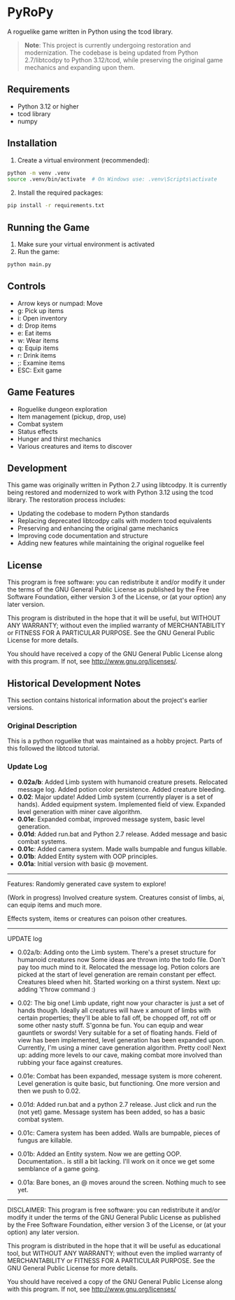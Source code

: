 # PyRoPy

A roguelike game written in Python using the tcod library.

> **Note**: This project is currently undergoing restoration and modernization. The codebase is being updated from Python 2.7/libtcodpy to Python 3.12/tcod, while preserving the original game mechanics and expanding upon them.

## Requirements

- Python 3.12 or higher
- tcod library
- numpy

## Installation

1. Create a virtual environment (recommended):
```bash
python -m venv .venv
source .venv/bin/activate  # On Windows use: .venv\Scripts\activate
```

2. Install the required packages:
```bash
pip install -r requirements.txt
```

## Running the Game

1. Make sure your virtual environment is activated
2. Run the game:
```bash
python main.py
```

## Controls

- Arrow keys or numpad: Move
- g: Pick up items
- i: Open inventory
- d: Drop items
- e: Eat items
- w: Wear items
- q: Equip items
- r: Drink items
- ;: Examine items
- ESC: Exit game

## Game Features

- Roguelike dungeon exploration
- Item management (pickup, drop, use)
- Combat system
- Status effects
- Hunger and thirst mechanics
- Various creatures and items to discover

## Development

This game was originally written in Python 2.7 using libtcodpy. It is currently being restored and modernized to work with Python 3.12 using the tcod library. The restoration process includes:

- Updating the codebase to modern Python standards
- Replacing deprecated libtcodpy calls with modern tcod equivalents
- Preserving and enhancing the original game mechanics
- Improving code documentation and structure
- Adding new features while maintaining the original roguelike feel

## License

This program is free software: you can redistribute it and/or modify
it under the terms of the GNU General Public License as published by
the Free Software Foundation, either version 3 of the License, or
(at your option) any later version.

This program is distributed in the hope that it will be useful,
but WITHOUT ANY WARRANTY; without even the implied warranty of
MERCHANTABILITY or FITNESS FOR A PARTICULAR PURPOSE. See the
GNU General Public License for more details.

You should have received a copy of the GNU General Public License
along with this program. If not, see <http://www.gnu.org/licenses/>.

## Historical Development Notes

This section contains historical information about the project's earlier versions.

### Original Description
This is a python roguelike that was maintained as a hobby project.
Parts of this followed the libtcod tutorial.

### Update Log
- **0.02a/b**: Added Limb system with humanoid creature presets. Relocated message log. Added potion color persistence. Added creature bleeding.
- **0.02**: Major update! Added Limb system (currently player is a set of hands). Added equipment system. Implemented field of view. Expanded level generation with miner cave algorithm.
- **0.01e**: Expanded combat, improved message system, basic level generation.
- **0.01d**: Added run.bat and Python 2.7 release. Added message and basic combat systems.
- **0.01c**: Added camera system. Made walls bumpable and fungus killable.
- **0.01b**: Added Entity system with OOP principles.
- **0.01a**: Initial version with basic @ movement.

---

Features:
Randomly generated cave system to explore!

(Work in progress) Involved creature system. Creatures consist of limbs, ai, can equip items and much more.

Effects system, items or creatures can poison other creatures.

---

UPDATE log
- 0.02a/b: Adding onto the Limb system. There's a preset structure for humanoid creatures now
Some ideas are thrown into the todo file. Don't pay too much mind to it. Relocated the 
message log. Potion colors are picked at the start of level generation are remain constant per
effect. Creatures bleed when hit. Started working on a thirst system.
Next up: adding 't'hrow command :)
- 0.02: The big one! Limb update, right now your character is just a set of hands though.
Ideally all creatures will have x amount of limbs with certain properties; they'll be able to
fall off, be chopped off, rot off or some other nasty stuff. S'gonna be fun.
You can equip and wear gauntlets or swords! Very suitable for a set of floating hands.
Field of view has been implemented, level generation has been expanded upon. Currently,
I'm using a miner cave generation algorithm. Pretty cool! Next up: adding more levels to
our cave, making combat more involved than rubbing your face against creatures.


- 0.01e: Combat has been expanded, message system is more coherent. Level generation
is quite basic, but functioning. One more version and then we push to 0.02.
- 0.01d: Added run.bat and a python 2.7 release. Just click and run the (not yet) game.
Message system has been added, so has a basic combat system.
- 0.01c: Camera system has been added. Walls are bumpable, pieces of fungus are killable.
- 0.01b: Added an Entity system. Now we are getting OOP. Documentation..
is still a bit lacking. I'll work on it once we get some semblance of a 
game going.
- 0.01a: Bare bones, an @ moves around the screen. Nothing much to see
yet.

---

DISCLAIMER:
This program is free software: you can redistribute it and/or modify it
under the terms of the GNU General Public License as published by the
Free Software Foundation, either version 3 of the License, or (at your
option) any later version.

This program is distributed in the hope that it will be useful as
educational tool, but WITHOUT ANY WARRANTY; without even the implied
warranty of MERCHANTABILITY or FITNESS FOR A PARTICULAR PURPOSE.  See
the GNU General Public License for more details.

You should have received a copy of the GNU General Public License along
with this program.  If not, see <http://www.gnu.org/licenses/>
